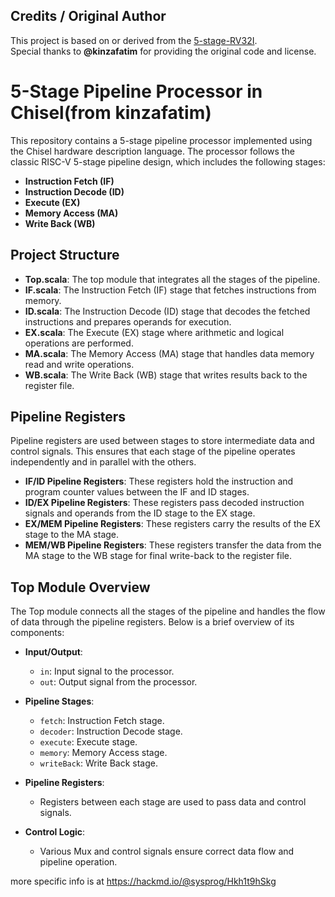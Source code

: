 ## Credits / Original Author

This project is based on or derived from the [5-stage-RV32I](https://github.com/kinzafatim/5-Stage-RV32I).  
Special thanks to **@kinzafatim** for providing the original code and license.
# 5-Stage Pipeline Processor in Chisel(from kinzafatim)

This repository contains a 5-stage pipeline processor implemented using the Chisel hardware description language. The processor follows the classic RISC-V 5-stage pipeline design, which includes the following stages:

- **Instruction Fetch (IF)**
- **Instruction Decode (ID)**
- **Execute (EX)**
- **Memory Access (MA)**
- **Write Back (WB)**

## Project Structure

- **Top.scala**: The top module that integrates all the stages of the pipeline.
- **IF.scala**: The Instruction Fetch (IF) stage that fetches instructions from memory.
- **ID.scala**: The Instruction Decode (ID) stage that decodes the fetched instructions and prepares operands for execution.
- **EX.scala**: The Execute (EX) stage where arithmetic and logical operations are performed.
- **MA.scala**: The Memory Access (MA) stage that handles data memory read and write operations.
- **WB.scala**: The Write Back (WB) stage that writes results back to the register file.

## Pipeline Registers

Pipeline registers are used between stages to store intermediate data and control signals. This ensures that each stage of the pipeline operates independently and in parallel with the others.

- **IF/ID Pipeline Registers**: These registers hold the instruction and program counter values between the IF and ID stages.
- **ID/EX Pipeline Registers**: These registers pass decoded instruction signals and operands from the ID stage to the EX stage.
- **EX/MEM Pipeline Registers**: These registers carry the results of the EX stage to the MA stage.
- **MEM/WB Pipeline Registers**: These registers transfer the data from the MA stage to the WB stage for final write-back to the register file.

## Top Module Overview

The Top module connects all the stages of the pipeline and handles the flow of data through the pipeline registers. Below is a brief overview of its components:

- **Input/Output**:
  - `in`: Input signal to the processor.
  - `out`: Output signal from the processor.

- **Pipeline Stages**:
  - `fetch`: Instruction Fetch stage.
  - `decoder`: Instruction Decode stage.
  - `execute`: Execute stage.
  - `memory`: Memory Access stage.
  - `writeBack`: Write Back stage.

- **Pipeline Registers**:
  - Registers between each stage are used to pass data and control signals.

- **Control Logic**:
  - Various Mux and control signals ensure correct data flow and pipeline operation.

more specific info is at https://hackmd.io/@sysprog/Hkh1t9hSkg

